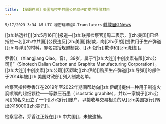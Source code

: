 ```yaml
---
title: 【秘翻在线】美国指控中共国公民向伊朗提供导弹材料
---
```

`5/17/2023 3:34 AM UTC 秘密翻譯組G-Translators` [轉載自GNews](https://gnews.org/articles/1306801)

        

[[zh:路透社]][[zh:5月16日]]报道--[[zh:联邦检察官]]周二表示，[[zh:美国]]已经指控一名[[zh:中共国]]公民违反[[zh:美国]]制裁，向[[zh:伊朗]]提供用于生产弹道[[zh:导弹]]的材料。罪名包括规避制裁、[[zh:银行]]欺诈和[[zh:洗钱]]。

乔香江（Xiangjiang Qiao，音），39岁，属于“[[zh:大连]]中创炭素有限[[zh:公司]]”（Sinotech Dalian Carbon and Graphite Manufacturing Corporation）。[[zh:大连]]中创炭素[[zh:公司]]因帮助[[zh:伊朗]]购买生产弹道[[zh:导弹]]的部件于2014年被[[zh:美国财政部]]列入制裁名单。

检察官指控乔香江在2019年至2022年期间帮助向[[zh:伊朗]]提供一种用于制造火箭喷嘴的超细颗粒——等静压石墨（ isostatic graphite），并以一家幌子[[zh:公司]]的名义设立了一个[[zh:银行]]账户，以接收与交易相关的从[[zh:美国银行]]转出的15000[[zh:美元]]。

检察官称，乔香江正躲在[[zh:中共国]]，未被逮捕。

